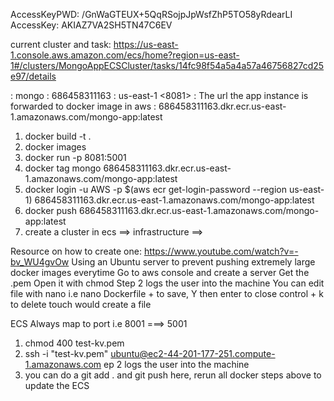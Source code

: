 AccessKeyPWD: /GnWaGTEUX+5QqRSojpJpWsfZhP5TO58yRdearLI
AccessKey: AKIAZ7VA2SH5TN47C6EV

current cluster and task: https://us-east-1.console.aws.amazon.com/ecs/home?region=us-east-1#/clusters/MongoAppECSCluster/tasks/14fc98f54a5a4a57a46756827cd25e97/details

<app-folder-name> : mongo
<aws-id>: 686458311163
<aws-region>: us-east-1
<8081> : The url the app instance is forwarded to
docker image in aws : 686458311163.dkr.ecr.us-east-1.amazonaws.com/mongo-app:latest

1. docker build -t <app-folder-name> .
2. docker images
3. docker run -p 8081:5001 <app-folder-name>
4. docker tag mongo 686458311163.dkr.ecr.us-east-1.amazonaws.com/mongo-app:latest
5. docker login -u AWS -p $(aws ecr get-login-password --region us-east-1) 686458311163.dkr.ecr.us-east-1.amazonaws.com/mongo-app:latest
6. docker push 686458311163.dkr.ecr.us-east-1.amazonaws.com/mongo-app:latest
7. create a cluster in ecs ==> infrastructure ==>
   <!-- 3a. http://localhost:8081/user should return the forwarded url from 5001 -->

Resource on how to create one: https://www.youtube.com/watch?v=-bv_WU4gvOw
Using an Ubuntu server to prevent pushing extremely large docker images everytime
Go to aws console and create a server
Get the .pem
Open it with chmod
Step 2 logs the user into the machine
You can edit file with nano <filename> i.e nano Dockerfile
<control> + <X> to save, Y then enter to close
control + k to delete
touch <filename> would create a file

ECS Always map to port i.e 8001 ===> 5001

1. chmod 400 test-kv.pem
2. ssh -i "test-kv.pem" ubuntu@ec2-44-201-177-251.compute-1.amazonaws.com
   ep 2 logs the user into the machine
3. you can do a git add . and git push here, rerun all docker steps above to update the ECS
